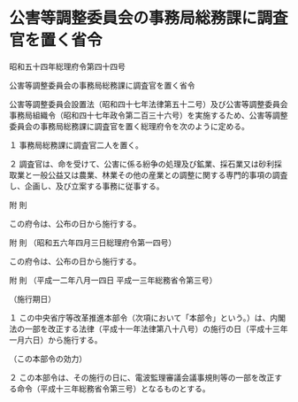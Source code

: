 # 公害等調整委員会の事務局総務課に調査官を置く省令

昭和五十四年総理府令第四十四号

公害等調整委員会の事務局総務課に調査官を置く省令

公害等調整委員会設置法（昭和四十七年法律第五十二号）及び公害等調整委員会事務局組織令（昭和四十七年政令第二百三十六号）を実施するため、公害等調整委員会の事務局総務課に調査官を置く総理府令を次のように定める。

１ 事務局総務課に調査官二人を置く。

２ 調査官は、命を受けて、公害に係る紛争の処理及び鉱業、採石業又は砂利採取業と一般公益又は農業、林業その他の産業との調整に関する専門的事項の調査し、企画し、及び立案する事務に従事する。

附 則

この府令は、公布の日から施行する。

附 則 （昭和五六年四月三日総理府令第一四号）

この府令は、公布の日から施行する。

附 則 （平成一二年八月一四日 平成一三年総務省令第三号）

（施行期日）

１ この中央省庁等改革推進本部令（次項において「本部令」という。）は、内閣法の一部を改正する法律（平成十一年法律第八十八号）の施行の日（平成十三年一月六日）から施行する。

（この本部令の効力）

２ この本部令は、その施行の日に、電波監理審議会議事規則等の一部を改正する命令（平成十三年総務省令第三号）となるものとする。
